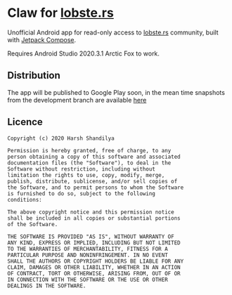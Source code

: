 # Claw for [lobste.rs](https://lobste.rs)

Unofficial Android app for read-only access to [lobste.rs](https://lobste.rs) community, built with [Jetpack Compose](https://developer.android.com/jetpack/compose).

Requires Android Studio 2020.3.1 Arctic Fox to work.

## Distribution

The app will be published to Google Play soon, in the mean time snapshots from the development branch are available [here](https://dl.msfjarvis.dev/Claw)

## Licence

```
Copyright (c) 2020 Harsh Shandilya

Permission is hereby granted, free of charge, to any
person obtaining a copy of this software and associated
documentation files (the "Software"), to deal in the
Software without restriction, including without
limitation the rights to use, copy, modify, merge,
publish, distribute, sublicense, and/or sell copies of
the Software, and to permit persons to whom the Software
is furnished to do so, subject to the following
conditions:

The above copyright notice and this permission notice
shall be included in all copies or substantial portions
of the Software.

THE SOFTWARE IS PROVIDED "AS IS", WITHOUT WARRANTY OF
ANY KIND, EXPRESS OR IMPLIED, INCLUDING BUT NOT LIMITED
TO THE WARRANTIES OF MERCHANTABILITY, FITNESS FOR A
PARTICULAR PURPOSE AND NONINFRINGEMENT. IN NO EVENT
SHALL THE AUTHORS OR COPYRIGHT HOLDERS BE LIABLE FOR ANY
CLAIM, DAMAGES OR OTHER LIABILITY, WHETHER IN AN ACTION
OF CONTRACT, TORT OR OTHERWISE, ARISING FROM, OUT OF OR
IN CONNECTION WITH THE SOFTWARE OR THE USE OR OTHER
DEALINGS IN THE SOFTWARE.
```
